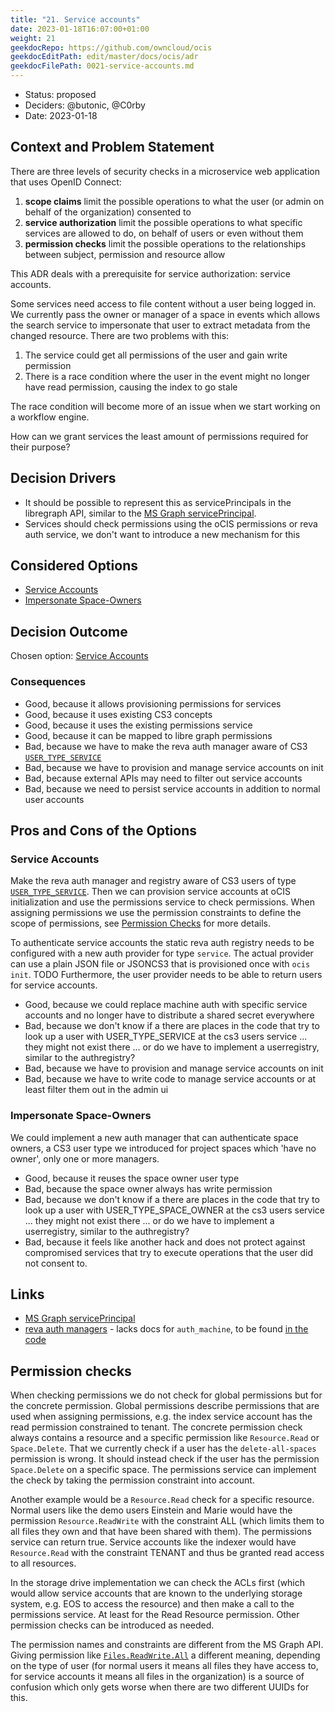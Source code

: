 ```yaml
---
title: "21. Service accounts"
date: 2023-01-18T16:07:00+01:00
weight: 21
geekdocRepo: https://github.com/owncloud/ocis
geekdocEditPath: edit/master/docs/ocis/adr
geekdocFilePath: 0021-service-accounts.md
---
```


* Status: proposed
* Deciders: @butonic, @C0rby
* Date: 2023-01-18

## Context and Problem Statement

There are three levels of security checks in a microservice web application that uses OpenID Connect:
1. **scope claims** limit the possible operations to what the user (or admin on behalf of the organization) consented to
2. **service authorization** limit the possible operations to what specific services are allowed to do, on behalf of users or even without them
3. **permission checks** limit the possible operations to the relationships between subject, permission and resource allow

This ADR deals with a prerequisite for service authorization: service accounts.

Some services need access to file content without a user being logged in. We currently pass the owner or manager
of a space in events which allows the search service to impersonate that user to extract metadata from the changed resource.
There are two problems with this:
1. The service could get all permissions of the user and gain write permission
2. There is a race condition where the user in the event might no longer have read permission, causing the index to go stale

The race condition will become more of an issue when we start working on a workflow engine.

How can we grant services the least amount of permissions required for their purpose?

## Decision Drivers

* It should be possible to represent this as servicePrincipals in the libregraph API, similar to the [MS Graph servicePrincipal](https://learn.microsoft.com/en-us/graph/api/resources/serviceprincipal?view=graph-rest-1.0).
* Services should check permissions using the oCIS permissions or reva auth service, we don't want to introduce a new mechanism for this

## Considered Options

* [Service Accounts](#service-accounts)
* [Impersonate Space-Owners](#impersonate-space-owners)

## Decision Outcome

Chosen option: [Service Accounts](#service-accounts)

### Consequences

* Good, because it allows provisioning permissions for services
* Good, because it uses existing CS3 concepts
* Good, because it uses the existing permissions service
* Good, because it can be mapped to libre graph permissions
* Bad, because we have to make the reva auth manager aware of CS3 [`USER_TYPE_SERVICE`](https://cs3org.github.io/cs3apis/#cs3.identity.user.v1beta1.UserType)
* Bad, because we have to provision and manage service accounts on init
* Bad, because external APIs may need to filter out service accounts
* Bad, because we need to persist service accounts in addition to normal user accounts

## Pros and Cons of the Options

### Service Accounts

Make the reva auth manager and registry aware of CS3 users of type [`USER_TYPE_SERVICE`](https://cs3org.github.io/cs3apis/#cs3.identity.user.v1beta1.UserType). Then we can provision service accounts at oCIS initialization and use the permissions service to check permissions.
When assigning permissions we use the permission constraints to define the scope of permissions, see [Permission Checks](#permission-checks) for more details.

To authenticate service accounts the static reva auth registry needs to be configured with a new auth provider for type `service`. The actual provider can use a plain JSON file or JSONCS3 that is provisioned once with `ocis init`. TODO Furthermore, the user provider needs to be able to return users for service accounts.


* Good, because we could replace machine auth with specific service accounts and no longer have to distribute a shared secret everywhere
* Bad, because we don't know if a there are places in the code that try to look up a user with USER_TYPE_SERVICE at the cs3 users service ... they might not exist there ... or do we have to implement a userregistry, similar to the authregistry?
* Bad, because we have to provision and manage service accounts on init
* Bad, because we have to write code to manage service accounts or at least filter them out in the admin ui


### Impersonate Space-Owners

We could implement a new auth manager that can authenticate space owners, a CS3 user type we introduced for project spaces which 'have no owner', only one or more managers.

* Good, because it reuses the space owner user type
* Bad, because the space owner always has write permission
* Bad, because we don't know if a there are places in the code that try to look up a user with USER_TYPE_SPACE_OWNER at the cs3 users service ... they might not exist there ... or do we have to implement a userregistry, similar to the authregistry?
* Bad, because it feels like another hack and does not protect against compromised services that try to execute operations that the user did not consent to.

## Links

* [MS Graph servicePrincipal](https://learn.microsoft.com/en-us/graph/api/resources/serviceprincipal?view=graph-rest-1.0)
* [reva auth managers](https://reva.link/docs/config/packages/auth/manager/) - lacks docs for `auth_machine`, to be found [in the code](https://github.com/cs3org/reva/blob/edge/pkg/auth/manager/machine/machine.go)

## Permission checks
When checking permissions we do not check for global permissions but for the concrete permission. Global permissions describe permissions that are used when assigning permissions, e.g. the index service account has the read permission constrained to tenant. The concrete permission check always contains a resource and a specific permission like `Resource.Read` or `Space.Delete`. That we currently check if a user has the `delete-all-spaces` permission is wrong. It should instead check if the user has the permission `Space.Delete` on a specific space. The permissions service can implement the check by taking the permission constraint into account.

Another example would be a `Resource.Read` check for a specific resource. Normal users like the demo users Einstein and Marie would have the permission `Resource.ReadWrite` with the constraint ALL (which limits them to all files they own and that have been shared with them). The permissions service can return true. Service accounts like the indexer would have  `Resource.Read` with the constraint TENANT and thus be granted read access to all resources.

In the storage drive implementation we can check the ACLs first (which would allow service accounts that are known to the underlying storage system, e.g. EOS to access the resource) and then make a call to the permissions service. At least for the Read Resource permission. Other permission checks can be introduced as needed.

The permission names and constraints are different from the MS Graph API. Giving permission like [`Files.ReadWrite.All`](https://learn.microsoft.com/en-us/graph/permissions-reference#user-permissions) a different meaning, depending on the type of user (for normal users it means all files they have access to, for service accounts it means all files in the organization) is a source of confusion which only gets worse when there are two different UUIDs for this.
